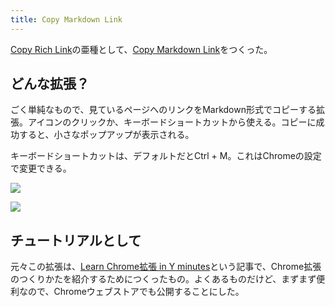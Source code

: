```yaml
---
title: Copy Markdown Link
---
```

[Copy Rich Link](https://chrome.google.com/webstore/detail/copy-rich-link/hikiamlgpdcabppakpmemaofmkgknpea)の亜種として、[Copy Markdown Link](https://chrome.google.com/webstore/detail/copy-markdown-link/gkceaaphhbeanfciglgpffnncfpipjpa)をつくった。

どんな拡張？
------

ごく単純なもので、見ているページへのリンクをMarkdown形式でコピーする拡張。アイコンのクリックか、キーボードショートカットから使える。コピーに成功すると、小さなポップアップが表示される。

キーボードショートカットは、デフォルトだとCtrl + M。これはChromeの設定で変更できる。

![](https://lh6.googleusercontent.com/nS439e2bqBRCKivbr_1oUanWthSK05QWPkdCUifc24QAZ9g-hEcBPfCeQMHZNxEld8v6H3SmlrJEAoKXqY3SPIEa739WHzONf8qVJ6TgxZGHPU3NxZ5CMtL605XFpR-DoPI7wDdWL4RJmT7MCwE3f7ODLo_Fx0b9CWzMSZg-quN7Du7IsS70l0LK)

![](https://lh6.googleusercontent.com/lhVHUsPXlEkYkuxgjZm10VSiil0MRVIvcowUXtbcqJ-_3W1Xf3ijyJQNdCoLic41vIljKCOj1siH7PlT4ls_8k_kaho5HKoSiA3xdlGo2IbEiQGid77FncPltakv0vNTuh2b9XKahnEA3WRZeiWzzQfF9oM66wBzq-zZfHwffuWVsEySqYBqXAiI)

チュートリアルとして
----------

元々この拡張は、[Learn Chrome拡張 in Y minutes](https://r7kamura.com/articles/2022-05-18-learn-chrome-extention-in-y-minutes)という記事で、Chrome拡張のつくりかたを紹介するためにつくったもの。よくあるものだけど、まずまず便利なので、Chromeウェブストアでも公開することにした。
